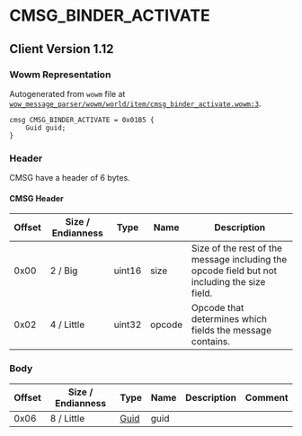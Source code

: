 # CMSG_BINDER_ACTIVATE

## Client Version 1.12

### Wowm Representation

Autogenerated from `wowm` file at [`wow_message_parser/wowm/world/item/cmsg_binder_activate.wowm:3`](https://github.com/gtker/wow_messages/tree/main/wow_message_parser/wowm/world/item/cmsg_binder_activate.wowm#L3).
```rust,ignore
cmsg CMSG_BINDER_ACTIVATE = 0x01B5 {
    Guid guid;
}
```
### Header

CMSG have a header of 6 bytes.

#### CMSG Header

| Offset | Size / Endianness | Type   | Name   | Description |
| ------ | ----------------- | ------ | ------ | ----------- |
| 0x00   | 2 / Big           | uint16 | size   | Size of the rest of the message including the opcode field but not including the size field.|
| 0x02   | 4 / Little        | uint32 | opcode | Opcode that determines which fields the message contains.|

### Body

| Offset | Size / Endianness | Type | Name | Description | Comment |
| ------ | ----------------- | ---- | ---- | ----------- | ------- |
| 0x06 | 8 / Little | [Guid](../spec/packed-guid.md) | guid |  |  |

